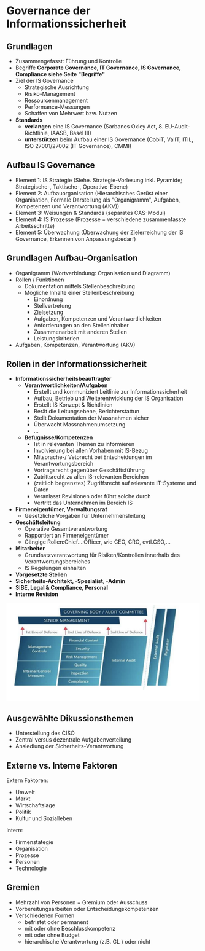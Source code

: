 # Governance der Informationssicherheit

## Grundlagen

* Zusammengefasst: Führung und Kontrolle
* Begriffe **Corporate Governance, IT Governance, IS Governance, Compliance siehe Seite "Begriffe"**
* Ziel der IS Governance
  * Strategische Ausrichtung
  * Risiko-Management
  * Ressourcenmanagement
  * Performance-Messungen
  * Schaffen von Mehrwert bzw. Nutzen
* **Standards**
  * **verlangen** eine IS Governance \(Sarbanes Oxley Act, 8. EU-Audit-Richtlinie, IAASB, Basel III\)
  * **unterstützen** beim Aufbau einer IS Governance \(CobiT, ValIT, ITIL, ISO 27001/27002 \(IT Governance\), CMMI\)

## Aufbau IS Governance

* Element 1: IS Strategie \(Siehe. Strategie-Vorlesung inkl. Pyramide; Strategische-, Taktische-, Operative-Ebene\) 
* Element 2: Aufbauorganisation \(Hierarchisches Gerüst einer Organisation, Formale Darstellung als "Organigramm", Aufgaben, Kompetenzen und Verantwortung \(AKV\)\)
* Element 3: Weisungen & Standards \(separates CAS-Modul\)
* Element 4: IS Prozesse \(Prozesse = verschiedene zusammenfasste Arbeitsschritte\) 
* Element 5: Überwachung \(Überwachung der Zielerreichung der IS Governance, Erkennen von Anpassungsbedarf\)

## Grundlagen Aufbau-Organisation

* Organigramm \(Wortverbindung: Organisation und Diagramm\)
* Rollen / Funktionen
  * Dokumentation mittels Stellenbeschreibung
  * Mögliche Inhalte einer Stellenbeschreibung
    * Einordnung
    * Stellvertretung
    * Zielsetzung
    * Aufgaben, Kompetenzen und Verantwortlichkeiten
    * Anforderungen an den Stelleninhaber
    * Zusammenarbeit mit anderen Stellen
    * Leistungskriterien
* Aufgaben, Kompetenzen, Verantwortung \(AKV\)



## Rollen in der Informationssicherheit

* **Informationssicherheitsbeauftragter**
  * **Verantwortlichkeiten/Aufgaben**
    * Erstellt und kommuniziert Leitlinie zur Informationssicherheit
    * Aufbau, Betrieb und Weiterentwicklung der IS Organisation
    * Erstellt IS Konzept & Richtlinien
    * Berät die Leitungsebene, Berichterstattun
    * Stellt Dokumentation der Massnahmen sicher
    * Überwacht Massnahmenumsetzung
    * ...
  * **Befugnisse/Kompetenzen**
    * Ist in relevanten Themen zu informieren
    * Involvierung bei allen Vorhaben mit IS-Bezug
    * Mitsprache-/ Vetorecht bei Entscheidungen im Verantwortungsbereich
    * Vortragsrecht gegenüber Geschäftsführung
    * Zutrittsrecht zu allen IS-relevanten Bereichen
    * \(zeitlich begrenztes\) Zugriffsrecht auf relevante IT-Systeme und Daten
    * Veranlasst Revisionen oder führt solche durch
    * Vertritt das Unternehmen im Bereich IS
* **Firmeneigentümer, Verwaltungsrat**
  * Gesetzliche Vorgaben für Unternehmensleitung
* **Geschäftsleitung**
  * Operative Gesamtverantwortung
  * Rapportiert an Firmeneigentümer
  * Gängige Rollen:Chief....Officer, wie CEO, CRO, evtl.CSO,...
* **Mitarbeiter** 
  * Grundsatzverantwortung für Risiken/Kontrollen innerhalb des Verantwortungsbereiches
  * IS Regelungen einhalten
* **Vorgesetzte Stellen**
* **Sicherheits-Architekt, -Spezialist, -Admin**
* **SIBE, Legal & Compliance, Personal**
* **Interne** **Revision**

![](../.gitbook/assets/image%20%28178%29.png)

## Ausgewählte Dikussionsthemen

* Unterstellung des CISO
* Zentral versus dezentrale Aufgabenverteilung
* Ansiedlung der Sicherheits-Verantwortung

## Externe vs. Interne Faktoren

Extern Faktoren:

* Umwelt
* Markt
* Wirtschaftslage
* Politik
* Kultur und Sozialleben

Intern:

* Firmenstategie
* Organisation
* Prozesse
* Personen
* Technologie

## Gremien

* Mehrzahl von Personen = Gremium oder Ausschuss
* Vorbereitungsarbeiten oder Entscheidungskompetenzen
* Verschiedenen Formen
  * befristet oder permanent
  * mit oder ohne Beschlusskompetenz
  * mit oder ohne Budget
  * hierarchische Verantwortung \(z.B. GL \) oder nicht

